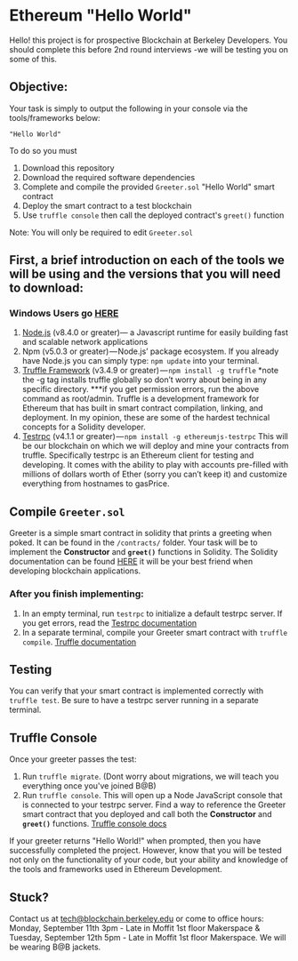 # Ethereum "Hello World"
Hello! this project is for prospective Blockchain at Berkeley Developers. You should complete this before 2nd round interviews -we will be testing you on some of this.

## Objective:
Your task is simply to output the following in your console via the tools/frameworks below:

    "Hello World"

To do so you must
1. Download this repository
2. Download the required software dependencies
4. Complete and compile the provided `Greeter.sol` "Hello World" smart contract
5. Deploy the smart contract to a test blockchain
6. Use `truffle console` then call the deployed contract's `greet()` function

Note: You will only be required to edit `Greeter.sol` 

## First, a brief introduction on each of the tools we will be using and the versions that you will need to download:
### Windows Users go [HERE](http://truffleframework.com/tutorials/how-to-install-truffle-and-testrpc-on-windows-for-blockchain-development)

1. [Node.js](https://nodejs.org/en/) (v8.4.0 or greater)— a Javascript runtime for easily building fast and scalable network applications
2. Npm (v5.0.3 or greater) — Node.js’ package ecosystem. If you already have Node.js you can simply type: `npm update` into your terminal.
3. [Truffle Framework](http://truffleframework.com/) (v3.4.9 or greater) — `npm install -g truffle` *note the -g tag installs truffle globally so don’t worry about being in any specific directory. ***if you get permission errors, run the above command as root/admin. Truffle is a development framework for Ethereum that has built in smart contract compilation, linking, and deployment. In my opinion, these are some of the hardest technical concepts for a Solidity developer.
4. [Testrpc](https://github.com/ethereumjs/testrpc) (v4.1.1 or greater) — `npm install -g ethereumjs-testrpc` This will be our blockchain on which we will deploy and mine your contracts from truffle. Specifically testrpc is an Ethereum client for testing and developing. It comes with the ability to play with accounts pre-filled with millions of dollars worth of Ether (sorry you can’t keep it) and customize everything from hostnames to gasPrice.

## Compile `Greeter.sol`

Greeter is a simple smart contract in solidity that prints a greeting when poked. 
It can be found in the `/contracts/` folder. 
Your task will be to implement the **Constructor** and **`greet()`** functions in Solidity. 
The Solidity documentation can be found [HERE](https://solidity.readthedocs.io/en/develop/) it will be your best friend when developing blockchain applications.

### After you finish implementing:

1. In an empty terminal, run `testrpc` to initialize a default testrpc server. If you get errors, read the [Testrpc documentation](https://github.com/ethereumjs/testrpc) 
2. In a separate terminal, compile your Greeter smart contract with `truffle compile`. [Truffle documentation](http://truffleframework.com/)

## Testing 

You can verify that your smart contract is implemented correctly with `truffle test`.
Be sure to have a testrpc server running in a separate terminal.

## Truffle Console

Once your greeter passes the test:
1. Run `truffle migrate`. (Dont worry about migrations, we will teach you everything once you've joined B@B)
2. Run `truffle console`. This will open up a Node JavaScript console that is connected to your testrpc server. Find a way to reference the Greeter smart contract that you deployed and call both the **Constructor** and **`greet()`** functions. [Truffle console docs](http://truffleframework.com/docs/getting_started/console)

If your greeter returns "Hello World!" when prompted, then you have successfully completed the project. However, know that you will be tested not only on the functionality of your code, but your ability and knowledge of the tools and frameworks used in Ethereum Development.

## Stuck?

Contact us at [tech@blockchain.berkeley.edu](mailto:tech@blockchain.berkeley.edu)  or come to office hours: Monday, September 11th 3pm - Late in Moffit 1st floor Makerspace & Tuesday, September 12th 5pm - Late in Moffit 1st floor Makerspace. We will be wearing B@B jackets.
